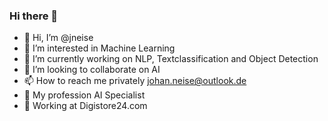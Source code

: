 ### Hi there 👋

- 👋 Hi, I’m @jneise
- 👀 I’m interested in Machine Learning
- 🌱 I’m currently working on NLP, Textclassification and Object Detection
- 💞️ I’m looking to collaborate on AI
- 📫 How to reach me privately johan.neise@outlook.de
- 🤔 My profession AI Specialist
- 🔭 Working at Digistore24.com

<!--
**jneise/jneise** is a ✨ _special_ ✨ repository because its `README.md` (this file) appears on your GitHub profile.
